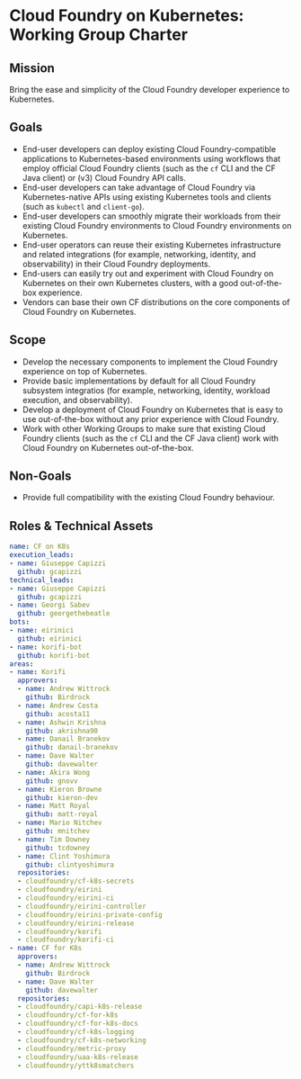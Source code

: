 # Cloud Foundry on Kubernetes: Working Group Charter

## Mission

Bring the ease and simplicity of the Cloud Foundry developer experience to Kubernetes.


## Goals

- End-user developers can deploy existing Cloud Foundry-compatible applications to Kubernetes-based environments using workflows that employ official Cloud Foundry clients (such as the `cf` CLI and the CF Java client) or (v3) Cloud Foundry API calls.
- End-user developers can take advantage of Cloud Foundry via Kubernetes-native APIs using existing Kubernetes tools and clients (such as `kubectl` and `client-go`).
- End-user developers can smoothly migrate their workloads from their existing Cloud Foundry environments to Cloud Foundry environments on Kubernetes.
- End-user operators can reuse their existing Kubernetes infrastructure and related integrations (for example, networking, identity, and observability) in their Cloud Foundry deployments.
- End-users can easily try out and experiment with Cloud Foundry on Kubernetes on their own Kubernetes clusters, with a good out-of-the-box experience.
- Vendors can base their own CF distributions on the core components of Cloud Foundry on Kubernetes.

## Scope

- Develop the necessary components to implement the Cloud Foundry experience on top of Kubernetes.
- Provide basic implementations by default for all Cloud Foundry subsystem integratios (for example, networking, identity, workload execution, and observability).
- Develop a deployment of Cloud Foundry on Kubernetes that is easy to use out-of-the-box without any prior experience with Cloud Foundry.
- Work with other Working Groups to make sure that existing Cloud Foundry clients (such as the `cf` CLI and the CF Java client) work with Cloud Foundry on Kubernetes out-of-the-box.

## Non-Goals

- Provide full compatibility with the existing Cloud Foundry behaviour.

## Roles & Technical Assets

```yaml
name: CF on K8s
execution_leads:
- name: Giuseppe Capizzi
  github: gcapizzi
technical_leads:
- name: Giuseppe Capizzi
  github: gcapizzi
- name: Georgi Sabev
  github: georgethebeatle
bots:
- name: eirinici
  github: eirinici
- name: korifi-bot
  github: korifi-bot
areas:
- name: Korifi
  approvers:
  - name: Andrew Wittrock
    github: Birdrock
  - name: Andrew Costa
    github: acosta11
  - name: Ashwin Krishna
    github: akrishna90
  - name: Danail Branekov
    github: danail-branekov
  - name: Dave Walter
    github: davewalter
  - name: Akira Wong
    github: gnovv
  - name: Kieron Browne
    github: kieron-dev
  - name: Matt Royal
    github: matt-royal
  - name: Mario Nitchev
    github: mnitchev
  - name: Tim Downey
    github: tcdowney
  - name: Clint Yoshimura
    github: clintyoshimura
  repositories:
  - cloudfoundry/cf-k8s-secrets
  - cloudfoundry/eirini
  - cloudfoundry/eirini-ci
  - cloudfoundry/eirini-controller
  - cloudfoundry/eirini-private-config
  - cloudfoundry/eirini-release
  - cloudfoundry/korifi
  - cloudfoundry/korifi-ci
- name: CF for K8s
  approvers:
  - name: Andrew Wittrock
    github: Birdrock
  - name: Dave Walter
    github: davewalter
  repositories:
  - cloudfoundry/capi-k8s-release
  - cloudfoundry/cf-for-k8s
  - cloudfoundry/cf-for-k8s-docs
  - cloudfoundry/cf-k8s-logging
  - cloudfoundry/cf-k8s-networking
  - cloudfoundry/metric-proxy
  - cloudfoundry/uaa-k8s-release
  - cloudfoundry/yttk8smatchers
```
